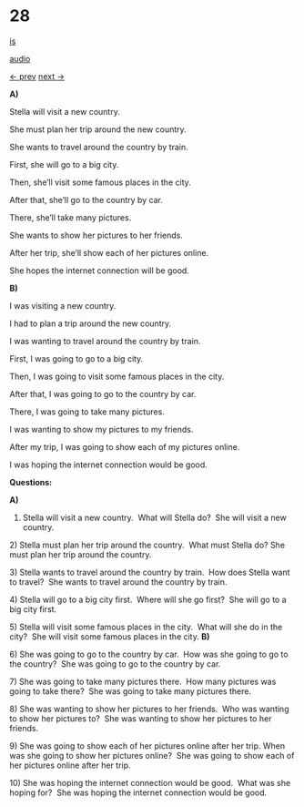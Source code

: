 # 28

[is](../is/story_28.md)

[audio](../audio/story_28.mp3)

[← prev](../en/story_27.md)
[next →](../en/story_29.md)

**A)**

Stella will visit a new country.

She must plan her trip around the new country.

She wants to travel around the country by train.

First, she will go to a big city.

Then, she’ll visit some famous places in the city.

After that, she’ll go to the country by car.

There, she’ll take many pictures.

She wants to show her pictures to her friends.

After her trip, she’ll show each of her pictures online.

She hopes the internet connection will be good.

**B)**

I was visiting a new country.

I had to plan a trip around the new country.

I was wanting to travel around the country by train.

First, I was going to go to a big city.

Then, I was going to visit some famous places in the city.

After that, I was going to go to the country by car.

There, I was going to take many pictures.

I was wanting to show my pictures to my friends.

After my trip, I was going to show each of my pictures online.

I was hoping the internet connection would be good.

**Questions:**

**A)**
1) Stella will visit a new country.  What will Stella do?  She will
visit a new country.

2\) Stella must plan her trip around the country.  What must Stella do?
She must plan her trip around the country.

3\) Stella wants to travel around the country by train.  How does Stella
want to travel?  She wants to travel around the country by train.

4\) Stella will go to a big city first.  Where will she go first?  She
will go to a big city first.

5\) Stella will visit some famous places in the city.  What will she do
in the city?  She will visit some famous places in the city.
**B)**

6\) She was going to go to the country by car.  How was she going to go
to the country?  She was going to go to the country by car.

7\) She was going to take many pictures there.  How many pictures was
going to take there?  She was going to take many pictures there.

8\) She was wanting to show her pictures to her friends.  Who was
wanting to show her pictures to?  She was wanting to show her pictures
to her friends.

9\) She was going to show each of her pictures online after her trip.
When was she going to show her pictures online?  She was going to show
each of her pictures online after her trip.

10\) She was hoping the internet connection would be good.  What was she
hoping for?  She was hoping the internet connection would be good.
